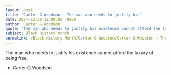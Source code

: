 ```yaml
---
layout: post
title: "Carter G Woodson - The man who needs to justify his"
date: 2024-12-28 12:00:00 -0000
author: Carter G Woodson
quote: "The man who needs to justify his existence cannot afford the luxury of being free."
subject: Black History Month
permalink: /Black History Month/Carter G Woodson/Carter G Woodson - The man who needs to justify his
---
```


The man who needs to justify his existence cannot afford the luxury of being free.

- Carter G Woodson

